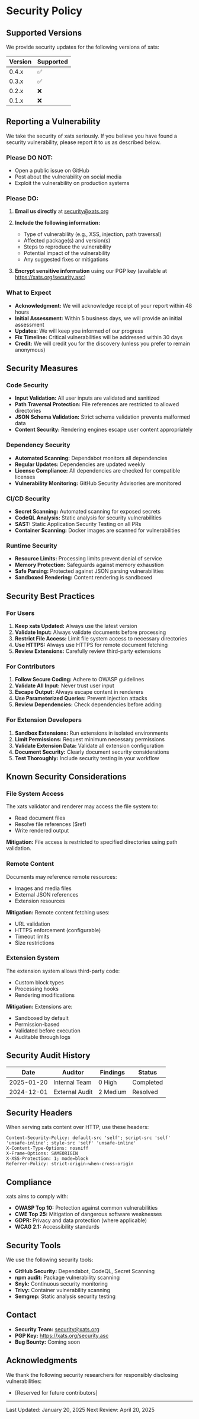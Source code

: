 # Security Policy

## Supported Versions

We provide security updates for the following versions of xats:

| Version | Supported          |
| ------- | ------------------ |
| 0.4.x   | :white_check_mark: |
| 0.3.x   | :white_check_mark: |
| 0.2.x   | :x:                |
| 0.1.x   | :x:                |

## Reporting a Vulnerability

We take the security of xats seriously. If you believe you have found a security vulnerability, please report it to us as described below.

### Please DO NOT:

- Open a public issue on GitHub
- Post about the vulnerability on social media
- Exploit the vulnerability on production systems

### Please DO:

1. **Email us directly** at security@xats.org
2. **Include the following information:**
   - Type of vulnerability (e.g., XSS, injection, path traversal)
   - Affected package(s) and version(s)
   - Steps to reproduce the vulnerability
   - Potential impact of the vulnerability
   - Any suggested fixes or mitigations

3. **Encrypt sensitive information** using our PGP key (available at https://xats.org/security.asc)

### What to Expect

- **Acknowledgment:** We will acknowledge receipt of your report within 48 hours
- **Initial Assessment:** Within 5 business days, we will provide an initial assessment
- **Updates:** We will keep you informed of our progress
- **Fix Timeline:** Critical vulnerabilities will be addressed within 30 days
- **Credit:** We will credit you for the discovery (unless you prefer to remain anonymous)

## Security Measures

### Code Security

- **Input Validation:** All user inputs are validated and sanitized
- **Path Traversal Protection:** File references are restricted to allowed directories
- **JSON Schema Validation:** Strict schema validation prevents malformed data
- **Content Security:** Rendering engines escape user content appropriately

### Dependency Security

- **Automated Scanning:** Dependabot monitors all dependencies
- **Regular Updates:** Dependencies are updated weekly
- **License Compliance:** All dependencies are checked for compatible licenses
- **Vulnerability Monitoring:** GitHub Security Advisories are monitored

### CI/CD Security

- **Secret Scanning:** Automated scanning for exposed secrets
- **CodeQL Analysis:** Static analysis for security vulnerabilities
- **SAST:** Static Application Security Testing on all PRs
- **Container Scanning:** Docker images are scanned for vulnerabilities

### Runtime Security

- **Resource Limits:** Processing limits prevent denial of service
- **Memory Protection:** Safeguards against memory exhaustion
- **Safe Parsing:** Protected against JSON parsing vulnerabilities
- **Sandboxed Rendering:** Content rendering is sandboxed

## Security Best Practices

### For Users

1. **Keep xats Updated:** Always use the latest version
2. **Validate Input:** Always validate documents before processing
3. **Restrict File Access:** Limit file system access to necessary directories
4. **Use HTTPS:** Always use HTTPS for remote document fetching
5. **Review Extensions:** Carefully review third-party extensions

### For Contributors

1. **Follow Secure Coding:** Adhere to OWASP guidelines
2. **Validate All Input:** Never trust user input
3. **Escape Output:** Always escape content in renderers
4. **Use Parameterized Queries:** Prevent injection attacks
5. **Review Dependencies:** Check dependencies before adding

### For Extension Developers

1. **Sandbox Extensions:** Run extensions in isolated environments
2. **Limit Permissions:** Request minimum necessary permissions
3. **Validate Extension Data:** Validate all extension configuration
4. **Document Security:** Clearly document security considerations
5. **Test Thoroughly:** Include security testing in your workflow

## Known Security Considerations

### File System Access

The xats validator and renderer may access the file system to:
- Read document files
- Resolve file references ($ref)
- Write rendered output

**Mitigation:** File access is restricted to specified directories using path validation.

### Remote Content

Documents may reference remote resources:
- Images and media files
- External JSON references
- Extension resources

**Mitigation:** Remote content fetching uses:
- URL validation
- HTTPS enforcement (configurable)
- Timeout limits
- Size restrictions

### Extension System

The extension system allows third-party code:
- Custom block types
- Processing hooks
- Rendering modifications

**Mitigation:** Extensions are:
- Sandboxed by default
- Permission-based
- Validated before execution
- Auditable through logs

## Security Audit History

| Date       | Auditor        | Findings | Status    |
|------------|----------------|----------|-----------|
| 2025-01-20 | Internal Team  | 0 High   | Completed |
| 2024-12-01 | External Audit | 2 Medium | Resolved  |

## Security Headers

When serving xats content over HTTP, use these headers:

```
Content-Security-Policy: default-src 'self'; script-src 'self' 'unsafe-inline'; style-src 'self' 'unsafe-inline'
X-Content-Type-Options: nosniff
X-Frame-Options: SAMEORIGIN
X-XSS-Protection: 1; mode=block
Referrer-Policy: strict-origin-when-cross-origin
```

## Compliance

xats aims to comply with:

- **OWASP Top 10:** Protection against common vulnerabilities
- **CWE Top 25:** Mitigation of dangerous software weaknesses
- **GDPR:** Privacy and data protection (where applicable)
- **WCAG 2.1:** Accessibility standards

## Security Tools

We use the following security tools:

- **GitHub Security:** Dependabot, CodeQL, Secret Scanning
- **npm audit:** Package vulnerability scanning
- **Snyk:** Continuous security monitoring
- **Trivy:** Container vulnerability scanning
- **Semgrep:** Static analysis security testing

## Contact

- **Security Team:** security@xats.org
- **PGP Key:** https://xats.org/security.asc
- **Bug Bounty:** Coming soon

## Acknowledgments

We thank the following security researchers for responsibly disclosing vulnerabilities:

- [Reserved for future contributors]

---

Last Updated: January 20, 2025
Next Review: April 20, 2025